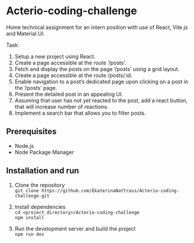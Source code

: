 # Acterio-coding-challenge

Home technical assignment for an intern position with use of React, Vite.js and Material UI. 

Task:
1. Setup a new project using React.
2. Create a page accessible at the route ‘/posts’.
3. Fetch and display the posts on the page ‘/posts’ using a grid layout.
4. Create a page accessible at the route /posts/:id.
5. Enable navigation to a post’s dedicated page upon clicking on a post in the ‘/posts’ page.
6. Present the detailed post in an appealing UI.
7. Assuming that user has not yet reacted to the post, add a react button, that will increase number
of reactions.
8. Implement a search bar that allows you to filter posts.

## Prerequisites

- Node.js
- Node Package Manager

## Installation and run

1. Clone the repository  
`git clone https://github.com/EkaterinaNattrass/Acterio-coding-challenge.git`

2. Install dependencies  
`cd <project_directory>/Acterio-coding-challenge`  
`npm install`  

3. Run the development server and build the project  
`npm run dev`
